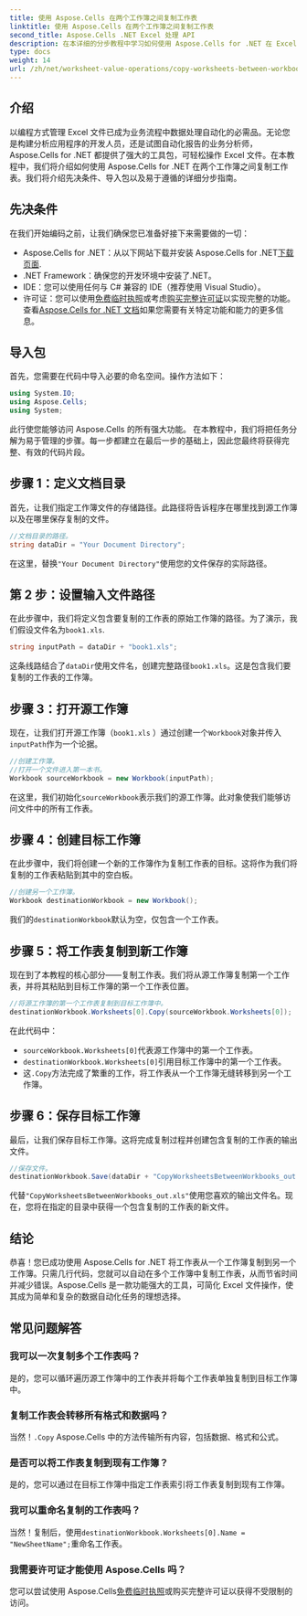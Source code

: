 ```yaml
---
title: 使用 Aspose.Cells 在两个工作簿之间复制工作表
linktitle: 使用 Aspose.Cells 在两个工作簿之间复制工作表
second_title: Aspose.Cells .NET Excel 处理 API
description: 在本详细的分步教程中学习如何使用 Aspose.Cells for .NET 在 Excel 工作簿之间复制工作表。非常适合自动化 Excel 流程。
type: docs
weight: 14
url: /zh/net/worksheet-value-operations/copy-worksheets-between-workbooks/
---
```

## 介绍
以编程方式管理 Excel 文件已成为业务流程中数据处理自动化的必需品。无论您是构建分析应用程序的开发人员，还是试图自动化报告的业务分析师，Aspose.Cells for .NET 都提供了强大的工具包，可轻松操作 Excel 文件。在本教程中，我们将介绍如何使用 Aspose.Cells for .NET 在两个工作簿之间复制工作表。我们将介绍先决条件、导入包以及易于遵循的详细分步指南。
## 先决条件
在我们开始编码之前，让我们确保您已准备好接下来需要做的一切：
-  Aspose.Cells for .NET：从以下网站下载并安装 Aspose.Cells for .NET[下载页面](https://releases.aspose.com/cells/net/).
- .NET Framework：确保您的开发环境中安装了.NET。
- IDE：您可以使用任何与 C# 兼容的 IDE（推荐使用 Visual Studio）。
- 许可证：您可以使用[免费临时执照](https://purchase.aspose.com/temporary-license/)或考虑[购买完整许可证](https://purchase.aspose.com/buy)以实现完整的功能。
查看[Aspose.Cells for .NET 文档](https://reference.aspose.com/cells/net/)如果您需要有关特定功能和能力的更多信息。
## 导入包
首先，您需要在代码中导入必要的命名空间。操作方法如下：
```csharp
using System.IO;
using Aspose.Cells;
using System;
```
此行使您能够访问 Aspose.Cells 的所有强大功能。
在本教程中，我们将把任务分解为易于管理的步骤。每一步都建立在最后一步的基础上，因此您最终将获得完整、有效的代码片段。
## 步骤 1：定义文档目录
首先，让我们指定工作簿文件的存储路径。此路径将告诉程序在哪里找到源工作簿以及在哪里保存复制的文件。
```csharp
//文档目录的路径。
string dataDir = "Your Document Directory";
```
在这里，替换`"Your Document Directory"`使用您的文件保存的实际路径。
## 第 2 步：设置输入文件路径
在此步骤中，我们将定义包含要复制的工作表的原始工作簿的路径。为了演示，我们假设文件名为`book1.xls`.
```csharp
string inputPath = dataDir + "book1.xls";
```
这条线路结合了`dataDir`使用文件名，创建完整路径`book1.xls`。这是包含我们要复制的工作表的工作簿。
## 步骤 3：打开源工作簿
现在，让我们打开源工作簿（`book1.xls` ）通过创建一个`Workbook`对象并传入`inputPath`作为一个论据。
```csharp
//创建工作簿。
//打开一个文件进入第一本书。
Workbook sourceWorkbook = new Workbook(inputPath);
```
在这里，我们初始化`sourceWorkbook`表示我们的源工作簿。此对象使我们能够访问文件中的所有工作表。
## 步骤 4：创建目标工作簿
在此步骤中，我们将创建一个新的工作簿作为复制工作表的目标。这将作为我们将复制的工作表粘贴到其中的空白板。
```csharp
//创建另一个工作簿。
Workbook destinationWorkbook = new Workbook();
```
我们的`destinationWorkbook`默认为空，仅包含一个工作表。
## 步骤 5：将工作表复制到新工作簿
现在到了本教程的核心部分——复制工作表。我们将从源工作簿复制第一个工作表，并将其粘贴到目标工作簿的第一个工作表位置。
```csharp
//将源工作簿的第一个工作表复制到目标工作簿中。
destinationWorkbook.Worksheets[0].Copy(sourceWorkbook.Worksheets[0]);
```
在此代码中：
- `sourceWorkbook.Worksheets[0]`代表源工作簿中的第一个工作表。
- `destinationWorkbook.Worksheets[0]`引用目标工作簿中的第一个工作表。
- 这`.Copy`方法完成了繁重的工作，将工作表从一个工作簿无缝转移到另一个工作簿。
## 步骤 6：保存目标工作簿
最后，让我们保存目标工作簿。这将完成复制过程并创建包含复制的工作表的输出文件。
```csharp
//保存文件。
destinationWorkbook.Save(dataDir + "CopyWorksheetsBetweenWorkbooks_out.xls");
```
代替`"CopyWorksheetsBetweenWorkbooks_out.xls"`使用您喜欢的输出文件名。现在，您将在指定的目录中获得一个包含复制的工作表的新文件。

## 结论
恭喜！您已成功使用 Aspose.Cells for .NET 将工作表从一个工作簿复制到另一个工作簿。只需几行代码，您就可以自动在多个工作簿中复制工作表，从而节省时间并减少错误。Aspose.Cells 是一款功能强大的工具，可简化 Excel 文件操作，使其成为简单和复杂的数据自动化任务的理想选择。
## 常见问题解答
### 我可以一次复制多个工作表吗？  
是的，您可以循环遍历源工作簿中的工作表并将每个工作表单独复制到目标工作簿中。
### 复制工作表会转移所有格式和数据吗？  
当然！`.Copy` Aspose.Cells 中的方法传输所有内容，包括数据、格式和公式。
### 是否可以将工作表复制到现有工作簿？  
是的，您可以通过在目标工作簿中指定工作表索引将工作表复制到现有工作簿。
### 我可以重命名复制的工作表吗？  
当然！复制后，使用`destinationWorkbook.Worksheets[0].Name = "NewSheetName";`重命名工作表。
### 我需要许可证才能使用 Aspose.Cells 吗？  
您可以尝试使用 Aspose.Cells[免费临时执照](https://purchase.aspose.com/temporary-license/)或购买完整许可证以获得不受限制的访问。